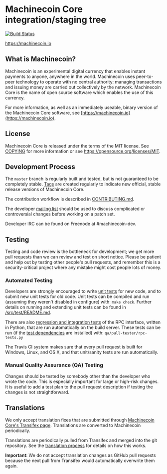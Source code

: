 Machinecoin Core integration/staging tree
=====================================

[![Build Status](https://travis-ci.org/machinecoin-project/machinecoin.svg?branch=master)](https://travis-ci.org/machinecoin-project/machinecoin)

https://machinecoin.io

What is Machinecoin?
----------------

Machinecoin is an experimental digital currency that enables instant payments to
anyone, anywhere in the world. Machinecoin uses peer-to-peer technology to operate
with no central authority: managing transactions and issuing money are carried
out collectively by the network. Machinecoin Core is the name of open source
software which enables the use of this currency.

For more information, as well as an immediately useable, binary version of
the Machinecoin Core software, see [https://machinecoin.io](https://machinecoin.io).

License
-------

Machinecoin Core is released under the terms of the MIT license. See [COPYING](COPYING) for more
information or see https://opensource.org/licenses/MIT.

Development Process
-------------------

The `master` branch is regularly built and tested, but is not guaranteed to be
completely stable. [Tags](https://github.com/machinecoin-project/machinecoin/tags) are created
regularly to indicate new official, stable release versions of Machinecoin Core.

The contribution workflow is described in [CONTRIBUTING.md](CONTRIBUTING.md).

The developer [mailing list](https://groups.google.com/forum/#!forum/machinecoin-dev)
should be used to discuss complicated or controversial changes before working
on a patch set.

Developer IRC can be found on Freenode at #machinecoin-dev.

Testing
-------

Testing and code review is the bottleneck for development; we get more pull
requests than we can review and test on short notice. Please be patient and help out by testing
other people's pull requests, and remember this is a security-critical project where any mistake might cost people
lots of money.

### Automated Testing

Developers are strongly encouraged to write [unit tests](src/test/README.md) for new code, and to
submit new unit tests for old code. Unit tests can be compiled and run
(assuming they weren't disabled in configure) with: `make check`. Further details on running
and extending unit tests can be found in [/src/test/README.md](/src/test/README.md).

There are also [regression and integration tests](/qa) of the RPC interface, written
in Python, that are run automatically on the build server.
These tests can be run (if the [test dependencies](/qa) are installed) with: `qa/pull-tester/rpc-tests.py`

The Travis CI system makes sure that every pull request is built for Windows, Linux, and OS X, and that unit/sanity tests are run automatically.

### Manual Quality Assurance (QA) Testing

Changes should be tested by somebody other than the developer who wrote the
code. This is especially important for large or high-risk changes. It is useful
to add a test plan to the pull request description if testing the changes is
not straightforward.

Translations
------------

We only accept translation fixes that are submitted through [Machinecoin Core's Transifex page](https://www.transifex.com/projects/p/machinecoin/).
Translations are converted to Machinecoin periodically.

Translations are periodically pulled from Transifex and merged into the git repository. See the
[translation process](doc/translation_process.md) for details on how this works.

**Important**: We do not accept translation changes as GitHub pull requests because the next
pull from Transifex would automatically overwrite them again.
